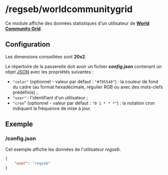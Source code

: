 # /regseb/worldcommunitygrid
Ce module affiche des données statistiques d'un utilisateur de
**[World Community Grid](https://www.worldcommunitygrid.org/‎)**.

## Configuration
Les dimensions conseillées sont **20x2**.

Le répertoire de la passerelle doit avoir un fichier ***config.json***
contenant un objet [JSON](http://www.json.org "JavaScript Object Notation")
avec les propriétés suivantes :
- `"color"` (optionnel - valeur par défaut : `"#795548"`) : la couleur de fond
  du cadre (au format hexadécimale, régulier RGB ou avec des mots-clefs
  prédéfinis) ;
- `"user"` : l'identifiant d'un utilisateur ;
- `"cron`" (optionnel - valeur par défaut : `"0 1 * * *"`) : la notation cron
  indiquant la fréquence de mise à jour.

## Exemple
### /config.json
Cet exemple affiche les données de l'utilisateur *regseb*.
```JSON
{
    "user": "regseb"
}
```
